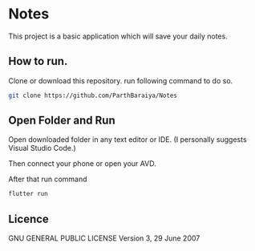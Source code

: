 # Notes
This project is a basic application which will save your daily notes.

## How to run.

Clone or download this repository. run following command to do so.
```bash
git clone https://github.com/ParthBaraiya/Notes
```

## Open Folder and Run

Open downloaded folder in any text editor or IDE.
(I personally suggests Visual Studio Code.)

Then connect your phone or open your AVD.

After that run command

```bash
flutter run
```

## Licence

GNU GENERAL PUBLIC LICENSE
                       Version 3, 29 June 2007
 
